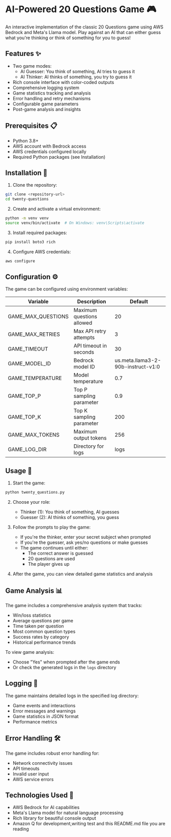 # AI-Powered 20 Questions Game 🎮

An interactive implementation of the classic 20 Questions game using AWS Bedrock and Meta's Llama model. Play against an AI that can either guess what you're thinking or think of something for you to guess!

## Features ✨

- Two game modes:
  - AI Guesser: You think of something, AI tries to guess it
  - AI Thinker: AI thinks of something, you try to guess it
- Rich console interface with color-coded outputs
- Comprehensive logging system
- Game statistics tracking and analysis
- Error handling and retry mechanisms
- Configurable game parameters
- Post-game analysis and insights

## Prerequisites 📋

- Python 3.8+
- AWS account with Bedrock access
- AWS credentials configured locally
- Required Python packages (see Installation)

## Installation 🚀

1. Clone the repository:
```bash
git clone <repository-url>
cd twenty-questions
```

2. Create and activate a virtual environment:
```bash
python -m venv venv
source venv/bin/activate  # On Windows: venv\Scripts\activate
```

3. Install required packages:
```bash
pip install boto3 rich
```

4. Configure AWS credentials:
```bash
aws configure
```

## Configuration ⚙️

The game can be configured using environment variables:

| Variable | Description | Default |
|----------|-------------|---------|
| GAME_MAX_QUESTIONS | Maximum questions allowed | 20 |
| GAME_MAX_RETRIES | Max API retry attempts | 3 |
| GAME_TIMEOUT | API timeout in seconds | 30 |
| GAME_MODEL_ID | Bedrock model ID | us.meta.llama3-2-90b-instruct-v1:0 |
| GAME_TEMPERATURE | Model temperature | 0.7 |
| GAME_TOP_P | Top P sampling parameter | 0.9 |
| GAME_TOP_K | Top K sampling parameter | 200 |
| GAME_MAX_TOKENS | Maximum output tokens | 256 |
| GAME_LOG_DIR | Directory for logs | logs |

## Usage 🎯

1. Start the game:
```bash
python twenty_questions.py
```

2. Choose your role:
   - Thinker (1): You think of something, AI guesses
   - Guesser (2): AI thinks of something, you guess

3. Follow the prompts to play the game:
   - If you're the thinker, enter your secret subject when prompted
   - If you're the guesser, ask yes/no questions or make guesses
   - The game continues until either:
     - The correct answer is guessed
     - 20 questions are used
     - The player gives up

4. After the game, you can view detailed game statistics and analysis

## Game Analysis 📊

The game includes a comprehensive analysis system that tracks:
- Win/loss statistics
- Average questions per game
- Time taken per question
- Most common question types
- Success rates by category
- Historical performance trends

To view game analysis:
- Choose "Yes" when prompted after the game ends
- Or check the generated logs in the `logs` directory

## Logging 📝

The game maintains detailed logs in the specified log directory:
- Game events and interactions
- Error messages and warnings
- Game statistics in JSON format
- Performance metrics

## Error Handling 🛠️

The game includes robust error handling for:
- Network connectivity issues
- API timeouts
- Invalid user input
- AWS service errors





## Technologies Used 👏

- AWS Bedrock for AI capabilities
- Meta's Llama model for natural language processing
- Rich library for beautiful console output
- Amazon Q for development,writing test and this README.md file you are reading 

